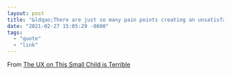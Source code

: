 ```yaml
---
layout: post
title: "&ldquo;There are just so many pain points creating an unsatisfactory user journey. The child goes limp when you try to lift it. It goes stiff when you try to change the clothes. It poops after it gets into the bathtub, but before it reaches the toilet.&rdquo;"
date: "2021-02-27 15:05:29 -0600"
tags:
  - "quote"
  - "link"
---
```

From [The UX on This Small Child is Terrible](https://www.mcsweeneys.net/articles/the-ux-on-this-small-child-is-terrible)
